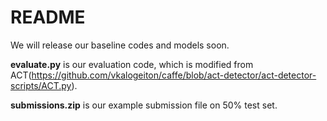 # README
We will release our baseline codes and models soon.

**evaluate.py** is our evaluation code, which is modified from ACT(https://github.com/vkalogeiton/caffe/blob/act-detector/act-detector-scripts/ACT.py).

**submissions.zip** is our example submission file on 50% test set.